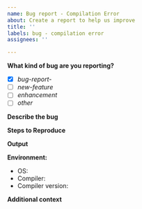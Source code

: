 ```yaml
---
name: Bug report - Compilation Error
about: Create a report to help us improve
title: ''
labels: bug - compilation error
assignees: ''

---
```


**What kind of bug are you reporting?**
- [x] *bug-report-*
- [ ] *new-feature*
- [ ] *enhancement*
- [ ] *other*

**Describe the bug**

**Steps to Reproduce**

**Output**

**Environment:**
 - OS: 
 - Compiler:
 - Compiler version:

**Additional context**
<!--optional-->
